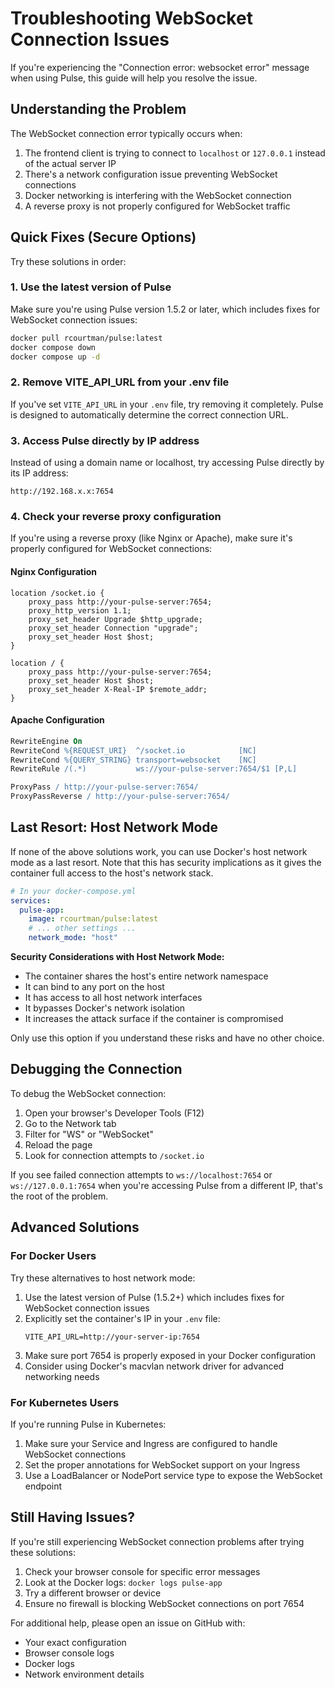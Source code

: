 # Troubleshooting WebSocket Connection Issues

If you're experiencing the "Connection error: websocket error" message when using Pulse, this guide will help you resolve the issue.

## Understanding the Problem

The WebSocket connection error typically occurs when:

1. The frontend client is trying to connect to `localhost` or `127.0.0.1` instead of the actual server IP
2. There's a network configuration issue preventing WebSocket connections
3. Docker networking is interfering with the WebSocket connection
4. A reverse proxy is not properly configured for WebSocket traffic

## Quick Fixes (Secure Options)

Try these solutions in order:

### 1. Use the latest version of Pulse

Make sure you're using Pulse version 1.5.2 or later, which includes fixes for WebSocket connection issues:

```bash
docker pull rcourtman/pulse:latest
docker compose down
docker compose up -d
```

### 2. Remove VITE_API_URL from your .env file

If you've set `VITE_API_URL` in your `.env` file, try removing it completely. Pulse is designed to automatically determine the correct connection URL.

### 3. Access Pulse directly by IP address

Instead of using a domain name or localhost, try accessing Pulse directly by its IP address:
```
http://192.168.x.x:7654
```

### 4. Check your reverse proxy configuration

If you're using a reverse proxy (like Nginx or Apache), make sure it's properly configured for WebSocket connections:

#### Nginx Configuration

```nginx
location /socket.io {
    proxy_pass http://your-pulse-server:7654;
    proxy_http_version 1.1;
    proxy_set_header Upgrade $http_upgrade;
    proxy_set_header Connection "upgrade";
    proxy_set_header Host $host;
}

location / {
    proxy_pass http://your-pulse-server:7654;
    proxy_set_header Host $host;
    proxy_set_header X-Real-IP $remote_addr;
}
```

#### Apache Configuration

```apache
RewriteEngine On
RewriteCond %{REQUEST_URI}  ^/socket.io            [NC]
RewriteCond %{QUERY_STRING} transport=websocket    [NC]
RewriteRule /(.*)           ws://your-pulse-server:7654/$1 [P,L]

ProxyPass / http://your-pulse-server:7654/
ProxyPassReverse / http://your-pulse-server:7654/
```

## Last Resort: Host Network Mode

If none of the above solutions work, you can use Docker's host network mode as a last resort. Note that this has security implications as it gives the container full access to the host's network stack.

```yaml
# In your docker-compose.yml
services:
  pulse-app:
    image: rcourtman/pulse:latest
    # ... other settings ...
    network_mode: "host"
```

**Security Considerations with Host Network Mode:**
- The container shares the host's entire network namespace
- It can bind to any port on the host
- It has access to all host network interfaces
- It bypasses Docker's network isolation
- It increases the attack surface if the container is compromised

Only use this option if you understand these risks and have no other choice.

## Debugging the Connection

To debug the WebSocket connection:

1. Open your browser's Developer Tools (F12)
2. Go to the Network tab
3. Filter for "WS" or "WebSocket"
4. Reload the page
5. Look for connection attempts to `/socket.io`

If you see failed connection attempts to `ws://localhost:7654` or `ws://127.0.0.1:7654` when you're accessing Pulse from a different IP, that's the root of the problem.

## Advanced Solutions

### For Docker Users

Try these alternatives to host network mode:

1. Use the latest version of Pulse (1.5.2+) which includes fixes for WebSocket connection issues
2. Explicitly set the container's IP in your `.env` file:
   ```
   VITE_API_URL=http://your-server-ip:7654
   ```
3. Make sure port 7654 is properly exposed in your Docker configuration
4. Consider using Docker's macvlan network driver for advanced networking needs

### For Kubernetes Users

If you're running Pulse in Kubernetes:

1. Make sure your Service and Ingress are configured to handle WebSocket connections
2. Set the proper annotations for WebSocket support on your Ingress
3. Use a LoadBalancer or NodePort service type to expose the WebSocket endpoint

## Still Having Issues?

If you're still experiencing WebSocket connection problems after trying these solutions:

1. Check your browser console for specific error messages
2. Look at the Docker logs: `docker logs pulse-app`
3. Try a different browser or device
4. Ensure no firewall is blocking WebSocket connections on port 7654

For additional help, please open an issue on GitHub with:
- Your exact configuration
- Browser console logs
- Docker logs
- Network environment details 